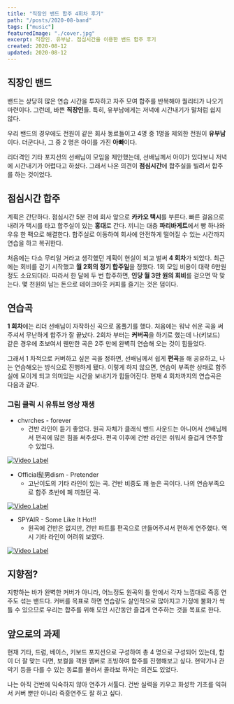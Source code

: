 ```yaml
---
title: "직장인 밴드 합주 4회차 후기"
path: "/posts/2020-08-band"
tags: ["music"]
featuredImage: "./cover.jpg"
excerpt: 직장인. 유부남. 점심시간을 이용한 밴드 합주 후기
created: 2020-08-12
updated: 2020-08-12
---
```


## 직장인 밴드
밴드는 상당히 많은 연습 시간을 투자하고 자주 모여 합주를 반복해야 퀄리티가 나오기 마련이다. 그런데, 바쁜 **직장인**들. 특히, 유부남에게는 저녁에 시간내기가 말처럼 쉽지 않다. 

우리 밴드의 경우에도 전원이 같은 회사 동료들이고 4명 중 1명을 제외한 전원이 **유부남**이다. 더군다나, 그 중 2 명은 아이를 가진 **아빠**이다.

리더격인 기타 포지션의 선배님이 모임을 제안했는데, 선배님께서 아이가 있다보니 저녁에 시간내기가 어렵다고 하셨다. 그래서 나온 의견이 **점심시간**에 합주실을 빌려서 합주를 하는 것이었다.

## 점심시간 합주
계획은 간단하다. 점심시간 5분 전에 회사 앞으로 **카카오 택시**를 부른다. 빠른 걸음으로 내려가 택시를 타고 합주실이 있는 **홍대**로 간다. 끼니는 대충 **파리바게트**에서 빵 하나와 우유 한 팩으로 해결한다. 합주실로 이동하여 회사에 안전하게 떨어질 수 있는 시간까지 연습을 하고 복귀한다.

처음에는 다소 무리일 거라고 생각했던 계획이 현실이 되고 벌써 **4 회차**가 되었다. 최근에는 회비를 걷기 시작했고 **월 2회의 정기 합주일**을 정했다. 1회 모임 비용이 대략 6만원 정도 소요되더라. 따라서 한 달에 두 번 합주하면, **인당 월 3만 원의 회비**를 걷으면 딱 맞는다. 몇 천원의 남는 돈으로 테이크아웃 커피를 즐기는 것은 덤이다.

## 연습곡
**1 회차**에는 리더 선배님이 자작하신 곡으로 몸풀기를 했다. 처음에는 워낙 쉬운 곡을 써주셔서 무난하게 합주가 잘 끝났다. 2회차 부터는 **커버곡**을 하기로 했는데 나(키보드) 같은 경우에 초보여서 웬만한 곡은 2주 만에 완벽히 연습해 오는 것이 힘들었다.

그래서 1 차적으로 커버하고 싶은 곡을 정하면, 선배님께서 쉽게 **편곡**을 해 공유하고, 나는 연습해오는 방식으로 진행하게 됐다. 이렇게 하지 않으면, 연습이 부족한 상태로 합주실에 모이게 되고 의미있는 시간을 보내기가 힘들어진다. 현재 4 회차까지의 연습곡은 다음과 같다.

### 그림 클릭 시 유튜브 영상 재생
- chvrches - forever
  - 건반 라인이 듣기 좋았다. 원곡 자체가 클래식 밴드 사운드는 아니어서 선배님께서 편곡에 많은 힘을 써주셨다. 편곡 이후에 건반 라인은 쉬워서 즐겁게 연주할 수 있었다.

[![Video Label](http://img.youtube.com/vi/CRDruiv08_4/0.jpg)](https://youtu.be/CRDruiv08_4)

- Official髭男dism - Pretender
  - 고난이도의 기타 라인이 있는 곡. 건반 비중도 꽤 높은 곡이다. 나의 연습부족으로 합주 초반에 폐 끼쳤던 곡.

[![Video Label](http://img.youtube.com/vi/TQ8WlA2GXbk/0.jpg)](https://youtu.be/TQ8WlA2GXbk)

- SPYAIR - Some Like It Hot!!
  - 원곡에 건반은 없지만, 건반 파트를 편곡으로 만들어주셔서 편하게 연주했다. 역시 기타 라인이 어려워 보였다.

[![Video Label](http://img.youtube.com/vi/gqsMJ1wezOY/0.jpg)](https://youtu.be/gqsMJ1wezOY)

## 지향점?
지향하는 바가 완벽한 커버가 아니라, 어느정도 원곡의 틀 안에서 각자 느낌대로 즉흥 연주도 섞는 밴드다. 커버를 목표로 하면 연습량도 살인적으로 많아지고 가정에 불화가 싹틀 수 있으므로 우리는 합주를 위해 모인 시간동안 즐겁게 연주하는 것을 목표로 한다.

## 앞으로의 과제
현재 기타, 드럼, 베이스, 키보드 포지션으로 구성하여 총 4 명으로 구성되어 있는데, 합이 더 잘 맞는 다면, 보컬을 객원 멤버로 초빙하여 합주를 진행해보고 싶다. 현악기나 관악기 등을 다를 수 있는 동료를 불러서 콜라보 하자는 의견도 있었다.

나는 아직 건반에 익숙하지 않아 연주가 서툴다. 건반 실력을 키우고 화성학 기초를 익혀서 커버 뿐만 아니라 즉흥연주도 잘 하고 싶다.